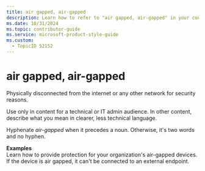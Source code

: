 ```yaml
---
title: air gapped, air-gapped
description: Learn how to refer to "air gapped, air-gapped" in your content.
ms.date: 10/31/2024
ms.topic: contributor-guide
ms.service: microsoft-product-style-guide
ms.custom:
  - TopicID 52152
---
```



# air gapped, air-gapped

Physically disconnected from the internet or any other network for security reasons.

Use only in content for a technical or IT admin audience. In other content, describe what you mean in clearer, less technical language.

Hyphenate *air-gapped* when it precedes a noun. Otherwise, it's two words and no hyphen.

**Examples**  
Learn how to provide protection for your organization's air-gapped devices.  
If the device is air gapped, it can't be connected to an external endpoint.  